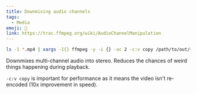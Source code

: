 ```yaml
---
title: Downmixing audio channels
tags:
  - Media
emoji: 🎵
link: https://trac.ffmpeg.org/wiki/AudioChannelManipulation
---
```


```bash
ls -1 *.mp4 | xargs -I{} ffmpeg -y -i {} -ac 2 -c:v copy /path/to/out/{}
```

Downmixes multi-channel audio into stereo. Reduces the chances of weird things happening during playback.

`-c:v copy` is important for performance as it means the video isn't re-encoded (10x improvement in speed).
